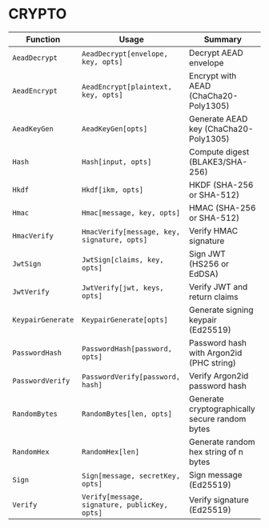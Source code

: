 # CRYPTO

| Function | Usage | Summary |
|---|---|---|
| `AeadDecrypt` | `AeadDecrypt[envelope, key, opts]` | Decrypt AEAD envelope |
| `AeadEncrypt` | `AeadEncrypt[plaintext, key, opts]` | Encrypt with AEAD (ChaCha20-Poly1305) |
| `AeadKeyGen` | `AeadKeyGen[opts]` | Generate AEAD key (ChaCha20-Poly1305) |
| `Hash` | `Hash[input, opts]` | Compute digest (BLAKE3/SHA-256) |
| `Hkdf` | `Hkdf[ikm, opts]` | HKDF (SHA-256 or SHA-512) |
| `Hmac` | `Hmac[message, key, opts]` | HMAC (SHA-256 or SHA-512) |
| `HmacVerify` | `HmacVerify[message, key, signature, opts]` | Verify HMAC signature |
| `JwtSign` | `JwtSign[claims, key, opts]` | Sign JWT (HS256 or EdDSA) |
| `JwtVerify` | `JwtVerify[jwt, keys, opts]` | Verify JWT and return claims |
| `KeypairGenerate` | `KeypairGenerate[opts]` | Generate signing keypair (Ed25519) |
| `PasswordHash` | `PasswordHash[password, opts]` | Password hash with Argon2id (PHC string) |
| `PasswordVerify` | `PasswordVerify[password, hash]` | Verify Argon2id password hash |
| `RandomBytes` | `RandomBytes[len, opts]` | Generate cryptographically secure random bytes |
| `RandomHex` | `RandomHex[len]` | Generate random hex string of n bytes |
| `Sign` | `Sign[message, secretKey, opts]` | Sign message (Ed25519) |
| `Verify` | `Verify[message, signature, publicKey, opts]` | Verify signature (Ed25519) |

